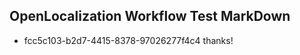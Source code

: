## OpenLocalization Workflow Test MarkDown
* fcc5c103-b2d7-4415-8378-97026277f4c4 thanks!

<!--HONumber=Aug16_HO2-->


